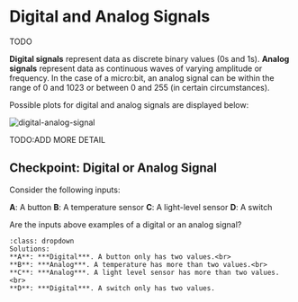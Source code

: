 # Digital and Analog Signals

TODO

**Digital signals** represent data as discrete binary values (0s and 1s). **Analog signals** represent data as continuous waves of varying amplitude or frequency. In the case of a micro:bit, an analog signal can be within the range of 0 and 1023 or between 0 and 255 (in certain circumstances). 

Possible plots for digital and analog signals are displayed below:



![digital-analog-signal](assets/digital-analog-signal.png)

TODO:ADD MORE DETAIL

## Checkpoint: Digital or Analog Signal

Consider the following inputs:

**A**: A button
**B**: A temperature sensor
**C**: A light-level sensor
**D**: A switch

Are the inputs above examples of a digital or an analog signal?

```{admonition} Click here to reveal the solutions.
:class: dropdown
Solutions:
**A**: ***Digital***. A button only has two values.<br>
**B**: ***Analog***. A temperature has more than two values.<br>
**C**: ***Analog***. A light level sensor has more than two values.<br>
**D**: ***Digital***. A switch only has two values.
```